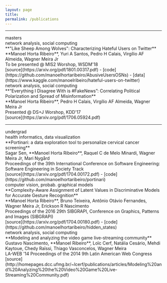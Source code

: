 ```yaml
---
layout: page
title: 
permalink: /publications
---
```


<hr />
<div class="titlebox">masters</div>

<div class="paper" markdown="1">
<div class="category">network analysis, social computing</div>
<span class="papertitle">**"Like Sheep Among Wolves": Characterizing Hateful Users on Twitter** </span> <br />
<span class="authors">**Manoel Horta Ribeiro**, Yuri A Santos, Pedro H Calais, Virgílio AF Almeida, Wagner Meira Jr </span> <br />
<span class="conference">To be presented @ MIS2 Worshop, WSDM'18</span> <br />
<span class="source">[source](https://arxiv.org/pdf/1801.00317.pdf) - [code](https://github.com/manoelhortaribeiro/AbusiveUsersOSNs) - [data](https://www.kaggle.com/manoelribeiro/hateful-users-on-twitter)</span>
</div>

<div class="paper" markdown="1">
<div class="category">network analysis, social computing</div>
<span class="papertitle">**“Everything I Disagree With is #FakeNews”: Correlating Political Polarization and Spread of Misinformation** </span> <br />
<span class="authors">**Manoel Horta Ribeiro**, Pedro H Calais, Virgílio AF Almeida, Wagner Meira Jr </span> <br />
<span class="conference">Presented @ DS+J Worshop, KDD'17</span> <br />
<span class="source">[source](https://arxiv.org/pdf/1706.05924.pdf) </span>
</div>

<hr />
<div class="titlebox">undergrad</div>

<div class="paper" markdown="1">
<div class="category">health informatics, data visualization</div>
<span class="papertitle">**Portinari: a data exploration tool to personalize cervical cancer screening**  </span> <br />
<span class="authors">Sagar Sen, **Manoel Horta Ribeiro**, Raquel C de Melo Minardi, Wagner Meira Jr, Mari Nygård</span> <br />
<span class="conference">Proceedings of the 39th International Conference on Software Engineering: Software Engineering in Society Track </span><br />
<span class="source">[source](https://arxiv.org/pdf/1704.00172.pdf) - [code](https://github.com/manoelhortaribeiro/portinari)</span>

</div>

<div class="paper" markdown="1">
<div class="category">computer vision, probab. graphical models</div>
<span class="papertitle">**Complexity-Aware Assignment of Latent Values in Discriminative Models for Accurate Gesture Recognition** </span> <br />
<span class="authors">**Manoel Horta Ribeiro**, Bruno Teixeira, Antônio Otávio Fernandes, Wagner Meira Jr, Erickson R Nascimento</span> <br />
<span class="conference">Proceedings of the 2016 29th SIBGRAPI, Conference on Graphics, Patterns and Images (SIBGRAPI)</span> <br />
<span class="source">[source](https://arxiv.org/pdf/1704.00180.pdf) - [code](https://github.com/manoelhortaribeiro/hidden_states)</span>
</div>

<div class="paper" markdown="1">
<div class="category">network analysis, social computing</div>
<span class="papertitle">**Modeling and analyzing the video game live-streaming community**</span> <br />
<span class="authors">Gustavo Nascimento, **Manoel Ribeiro**, Loïc Cerf, Natália Cesário, Mehdi Kaytoue, Chedy Raïssi, Thiago Vasconcelos, Wagner Meira</span> <br />
<span class="conference">LA-WEB '14 Proceedings of the 2014 9th Latin American Web Congress</span> <br />
<span class="source">[source](http://homepages.dcc.ufmg.br/~lcerf/publications/articles/Modeling%20and%20Analyzing%20the%20Video%20Game%20Live-Streaming%20Community.pdf)</span>
</div>